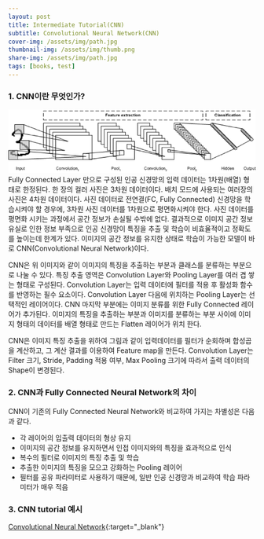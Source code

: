 ```yaml
---
layout: post
title: Intermediate Tutorial(CNN)
subtitle: Convolutional Neural Network(CNN)
cover-img: /assets/img/path.jpg
thumbnail-img: /assets/img/thumb.png
share-img: /assets/img/path.jpg
tags: [books, test]
---
```




### 1. CNN이란 무엇인가?  

![resnet1](https://github.com/20-2-SKKU-OSS/2020-2-OSS-10/blob/main/assets/img/CNN/CNN.png?raw=true)        
 Fully Connected Layer 만으로 구성된 인공 신경망의 입력 데이터는 1차원(배열) 형태로 한정된다. 한 장의 컬러 사진은 3차원 데이터이다. 배치 모드에 사용되는 여러장의 사진은 4차원 데이터이다. 사진 데이터로 전연결(FC, Fully Connected) 신경망을 학습시켜야 할 경우에, 3차원 사진 데이터를 1차원으로 평면화시켜야 한다. 사진 데이터를 평면화 시키는 과정에서 공간 정보가 손실될 수밖에 없다. 결과적으로 이미지 공간 정보 유실로 인한 정보 부족으로 인공 신경망이 특징을 추출 및 학습이 비효율적이고 정확도를 높이는데 한계가 있다. 이미지의 공간 정보를 유지한 상태로 학습이 가능한 모델이 바로 CNN(Convolutional Neural Network)이다.
 
 CNN은 위 이미지와 같이 이미지의 특징을 추출하는 부분과 클래스를 분류하는 부분으로 나눌 수 있다. 특징 추출 영역은 Convolution Layer와 Pooling Layer를 여러 겹 쌓는 형태로 구성된다. Convolution Layer는 입력 데이터에 필터를 적용 후 활성화 함수를 반영하는 필수 요소이다. Convolution Layer 다음에 위치하는 Pooling Layer는 선택적인 레이어이다. CNN 마지막 부분에는 이미지 분류를 위한 Fully Connected 레이어가 추가된다. 이미지의 특징을 추출하는 부분과 이미지를 분류하는 부분 사이에 이미지 형태의 데이터를 배열 형태로 만드는 Flatten 레이어가 위치 한다.

 CNN은 이미지 특징 추출을 위하여 그림과 같이 입력데이터를 필터가 순회하며 합성곱을 계산하고, 그 계산 결과를 이용하여 Feature map을 만든다. Convolution Layer는 Filter 크기, Stride, Padding 적용 여부, Max Pooling 크기에 따라서 출력 데이터의 Shape이 변경된다.



### 2. CNN과 Fully Connected Neural Network의 차이

CNN이 기존의 Fully Connected Neural Network와 비교하여 가지는 차별성은 다음과 같다. 

- 각 레이어의 입출력 데이터의 형상 유지
- 이미지의 공간 정보를 유지하면서 인접 이미지와의 특징을 효과적으로 인식
- 복수의 필터로 이미지의 특징 추출 및 학습
- 추출한 이미지의 특징을 모으고 강화하는 Pooling 레이어
- 필터를 공유 파라미터로 사용하기 때문에, 일반 인공 신경망과 비교하여 학습 파라미터가 매우 적음



### 3. CNN tutorial 예시  

[Convolutional Neural Network](https://github.com/20-2-SKKU-OSS/2020-2-OSS-10/tree/main/tutorials/02-intermediate/convolutional_neural_network){:target="_blank"}  
